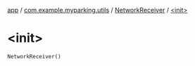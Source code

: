 [app](../../index.md) / [com.example.myparking.utils](../index.md) / [NetworkReceiver](index.md) / [&lt;init&gt;](./-init-.md)

# &lt;init&gt;

`NetworkReceiver()`